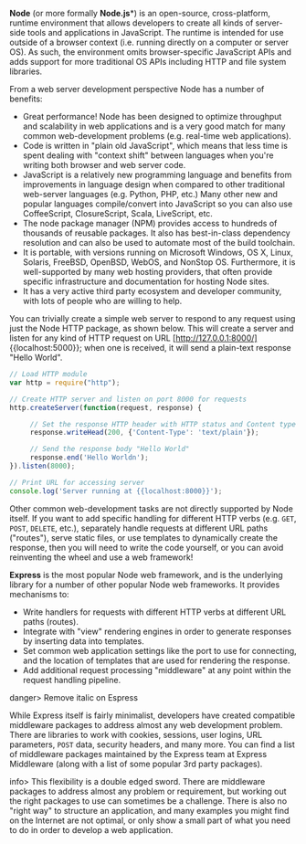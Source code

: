 **Node** (or more formally **Node.js***) is an open-source, cross-platform, runtime environment that allows developers to create all kinds of server-side tools and applications in JavaScript. The runtime is intended for use outside of a browser context (i.e. running directly on a computer or server OS). As such, the environment omits browser-specific JavaScript APIs and adds support for more traditional OS APIs including HTTP and file system libraries.

From a web server development perspective Node has a number of benefits:

* Great performance! Node has been designed to optimize throughput and scalability in web applications and is a very good match for many common web-development problems (e.g. real-time web applications).
* Code is written in "plain old JavaScript", which means that less time is spent dealing with "context shift" between languages when you're writing both browser and web server code.
* JavaScript is a relatively new programming language and benefits from improvements in language design when compared to other traditional web-server languages (e.g. Python, PHP, etc.) Many other new and popular languages compile/convert into JavaScript so you can also use CoffeeScript, ClosureScript, Scala, LiveScript, etc.
* The node package manager (NPM) provides access to hundreds of thousands of reusable packages. It also has best-in-class dependency resolution and can also be used to automate most of the build toolchain.
* It is portable, with versions running on Microsoft Windows, OS X, Linux, Solaris, FreeBSD, OpenBSD, WebOS, and NonStop OS. Furthermore, it is well-supported by many web hosting providers, that often provide specific infrastructure and documentation for hosting Node sites.
* It has a very active third party ecosystem and developer community, with lots of people who are willing to help.


You can trivially create a simple web server to respond to any request using just the Node HTTP package, as shown below. This will create a server and listen for any kind of HTTP request on URL [http://127.0.0.1:8000/] {{localhost:5000}}; when one is received, it will send a plain-text response "Hello World".
    
```js  
// Load HTTP module
var http = require("http");

// Create HTTP server and listen on port 8000 for requests
http.createServer(function(request, response) {

	 // Set the response HTTP header with HTTP status and Content type
	 response.writeHead(200, {'Content-Type': 'text/plain'});

	 // Send the response body "Hello World"
	 response.end('Hello Worldn');
}).listen(8000);

// Print URL for accessing server
console.log('Server running at {{localhost:8000}}');
```		

Other common web-development tasks are not directly supported by Node itself. If you want to add specific handling for different HTTP verbs (e.g. `GET`, `POST`, `DELETE`, etc.), separately handle requests at different URL paths ("routes"), serve static files, or use templates to dynamically create the response, then you will need to write the code yourself, or you can avoid reinventing the wheel and use a web framework!

**Express** is the most popular Node web framework, and is the underlying library for a number of other popular Node web frameworks. It provides mechanisms to:

* Write handlers for requests with different HTTP verbs at different URL paths (routes).
* Integrate with "view" rendering engines in order to generate responses by inserting data into templates.
* Set common web application settings like the port to use for connecting, and the location of templates that are used for rendering the response.
* Add additional request processing "middleware" at any point within the request handling pipeline.

danger> Remove italic on Espress

While Express itself is fairly minimalist, developers have created compatible middleware packages to address almost any web development problem. There are libraries to work with cookies, sessions, user logins, URL parameters, `POST` data, security headers, and many more. You can find a list of middleware packages maintained by the Express team at Express Middleware (along with a list of some popular 3rd party packages).

info> This flexibility is a double edged sword. There are middleware packages to address almost any problem or requirement, but working out the right packages to use can sometimes be a challenge. There is also no "right way" to structure an application, and many examples you might find on the Internet are not optimal, or only show a small part of what you need to do in order to develop a web application.
